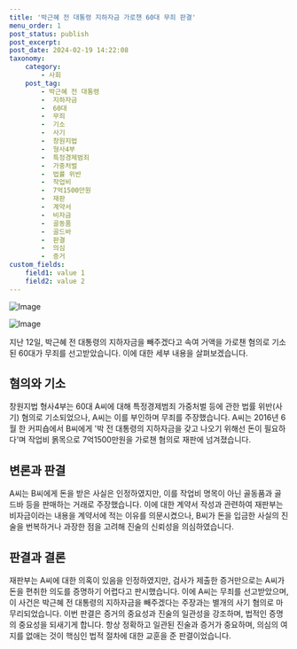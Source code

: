 ```yaml
---
title: '박근혜 전 대통령 지하자금 가로챈 60대 무죄 판결'
menu_order: 1
post_status: publish
post_excerpt: 
post_date: 2024-02-19 14:22:08
taxonomy:
    category:
        - 사회
    post_tag:
        - 박근혜 전 대통령
        -  지하자금
        -  60대
        -  무죄
        -  기소
        -  사기
        -  창원지법
        -  형사4부
        -  특정경제범죄
        -  가중처벌
        -  법률 위반
        -  작업비
        -  7억1500만원
        -  재판
        -  계약서
        -  비자금
        -  골동품
        -  골드바
        -  판결
        -  의심
        -  증거
custom_fields:
    field1: value 1
    field2: value 2
---
```


![Image](https://imgnews.pstatic.net/image/031/2024/02/13/0000812052_001_20240213084701090.jpg?type=w647)

![Image](https://imgnews.pstatic.net/image/031/2024/02/13/0000812052_002_20240213084701110.jpg?type=w647)

지난 12일, 박근혜 전 대통령의 지하자금을 빼주겠다고 속여 거액을 가로챈 혐의로 기소된 60대가 무죄를 선고받았습니다. 이에 대한 세부 내용을 살펴보겠습니다.
## 혐의와 기소
창원지법 형사4부는 60대 A씨에 대해 특정경제범죄 가중처벌 등에 관한 법률 위반(사기) 혐의로 기소되었으나, A씨는 이를 부인하며 무죄를 주장했습니다. A씨는 2016년 6월 한 커피숍에서 B씨에게 '박 전 대통령의 지하자금을 갖고 나오기 위해선 돈이 필요하다'며 작업비 몱목으로 7억1500만원을 가로챈 혐의로 재판에 넘겨졌습니다.
## 변론과 판결
A씨는 B씨에게 돈을 받은 사실은 인정하였지만, 이를 작업비 명목이 아닌 골동품과 골드바 등을 판매하는 거래로 주장했습니다. 이에 대한 계약서 작성과 관련하여 재판부는 비자금이라는 내용을 계약서에 적는 이유를 의문시켰으나, B씨가 돈을 입금한 사실의 진술을 번복하거나 과장한 점을 고려해 진술의 신뢰성을 의심하였습니다.
## 판결과 결론
재판부는 A씨에 대한 의혹이 있음을 인정하였지만, 검사가 제출한 증거만으로는 A씨가 돈을 편취한 의도를 증명하기 어렵다고 판시했습니다. 이에 A씨는 무죄를 선고받았으며, 이 사건은 박근혜 전 대통령의 지하자금을 빼주겠다는 주장과는 별개의 사기 혐의로 마무리되었습니다.
이번 판결은 증거의 중요성과 진술의 일관성을 강조하며, 법적인 증명의 중요성을 되새기게 합니다. 항상 정확하고 일관된 진술과 증거가 중요하며, 의심의 여지를 없애는 것이 핵심인 법적 절차에 대한 교훈을 준 판결이었습니다.
